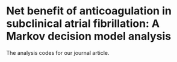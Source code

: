# Net benefit of anticoagulation in subclinical atrial fibrillation: A Markov decision model analysis
The analysis codes for our journal article.
